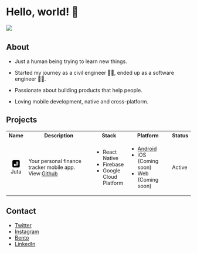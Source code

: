 # Hello, world! 👋

![](https://komarev.com/ghpvc/?username=mhazizk)

## About

- Just a human being trying to learn new things.
- Started my journey as a civil engineer 👷‍♂️, ended up as a software engineer 👨‍💻.

- Passionate about building products that help people.

- Loving mobile development, native and cross-platform.

## Projects

<table>
    <tr>
        <th width="10%">
            Name
        </th>
        <th width="60%">
            Description
        </th>
        <th>
            Stack
        </th>
        </th>
        <th width="30%">
            Platform
        </th>
        <th>
            Status
        </th>
    </tr>
    <tr>
        <td align="center">
            <img 
                style="width: 50%;
                    height:auto;"
                src="https://raw.githubusercontent.com/mhazizk/juta-release-notes/main/src/assets/juta-app-icon.png" 
                alt="Juta logo"/>
            Juta
        </td>
        <td>
            Your personal finance tracker mobile app.
            <br/>
            View <a href ="https://github.com/mhazizk/juta-release-notes">
            Github
            </a>
        </td>
        <td>
            <ul>
                <li>
                    React Native
                </li>
                <li>
                    Firebase
                </li>
                <li>
                    Google Cloud Platform
                </li>
            </ul>
        </td>
        <td>
            <ul>
                <li>
                    <a href ="https://play.google.com/store/apps/details?id=app.juta">
                    Android
                </a>
                <li>
                    iOS (Coming soon)
                </li>
                <li>
                    Web (Coming soon)
                </li>
            </ol>
        </td>
        <td>
            Active
        </td>
    </tr>

</table>

## Contact

- [Twitter](https://twitter.com/mhazizk)
- [Instagram](https://www.instagram.com/m.haziz.k/)
- [Bento](https://bento.me/mhazizk)
- [LinkedIn](https://www.linkedin.com/in/mhazizk/)
